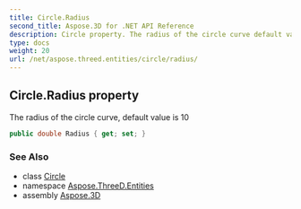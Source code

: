 ```yaml
---
title: Circle.Radius
second_title: Aspose.3D for .NET API Reference
description: Circle property. The radius of the circle curve default value is 10
type: docs
weight: 20
url: /net/aspose.threed.entities/circle/radius/
---
```

## Circle.Radius property

The radius of the circle curve, default value is 10

```csharp
public double Radius { get; set; }
```

### See Also

* class [Circle](../)
* namespace [Aspose.ThreeD.Entities](../../../aspose.threed.entities/)
* assembly [Aspose.3D](../../../)


